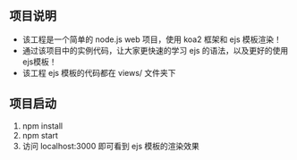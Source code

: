 ## 项目说明
- 该工程是一个简单的 node.js web 项目，使用 koa2 框架和 ejs 模板渲染！
- 通过该项目中的实例代码，让大家更快速的学习 ejs 的语法，以及更好的使用ejs模板！
- 该工程 ejs 模板的代码都在 views/ 文件夹下

## 项目启动
1. npm install
2. npm start
3. 访问 localhost:3000 即可看到 ejs 模板的渲染效果
